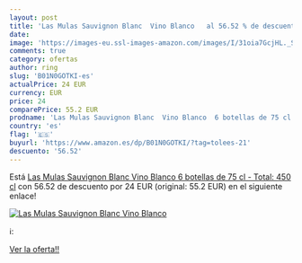 ```yaml
---
layout: post
title: 'Las Mulas Sauvignon Blanc  Vino Blanco   al 56.52 % de descuento'
date: 
image: 'https://images-eu.ssl-images-amazon.com/images/I/31oia7GcjHL._SL200_.jpg'
comments: true
category: ofertas
author: ring
slug: 'B01N0GOTKI-es'
actualPrice: 24 EUR
currency: EUR
price: 24
comparePrice: 55.2 EUR
prodname: 'Las Mulas Sauvignon Blanc  Vino Blanco  6 botellas de 75 cl - Total: 450 cl'
country: 'es'
flag: '🇪🇸'
buyurl: 'https://www.amazon.es/dp/B01N0GOTKI/?tag=tolees-21'
descuento: '56.52'
---
```


Está [Las Mulas Sauvignon Blanc  Vino Blanco  6 botellas de 75 cl - Total: 450 cl](https://www.amazon.es/dp/B01N0GOTKI/?tag=tolees-21) con 56.52 de descuento por 24 EUR (original: 55.2 EUR) en el siguiente enlace!

[![Las Mulas Sauvignon Blanc  Vino Blanco  ](https://images-eu.ssl-images-amazon.com/images/I/31oia7GcjHL._SL200_.jpg)](https://www.amazon.es/dp/B01N0GOTKI/?tag=tolees-21)

ℹ️:


[Ver la oferta!!](https://www.amazon.es/dp/B01N0GOTKI/?tag=tolees-21)
